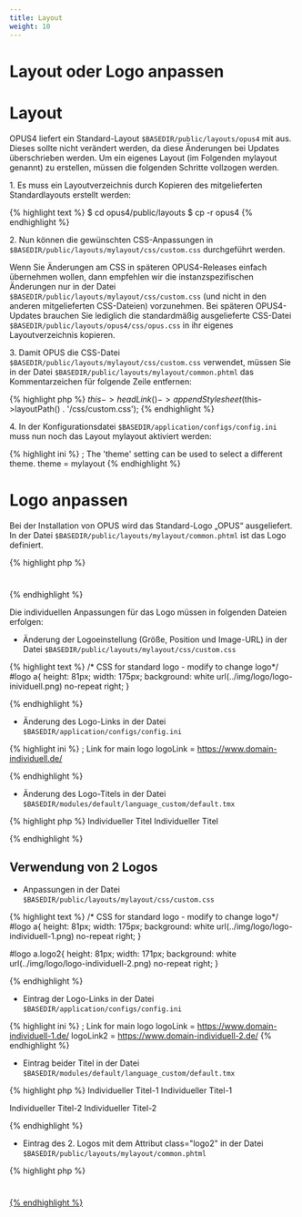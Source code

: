 ```yaml
---
title: Layout
weight: 10
---
```


# Layout oder Logo anpassen

# Layout

OPUS4 liefert ein Standard-Layout `$BASEDIR/public/layouts/opus4` mit aus. Dieses sollte nicht verändert werden,
da diese Änderungen bei Updates überschrieben werden. Um ein eigenes Layout (im Folgenden mylayout genannt) zu
erstellen, müssen die folgenden Schritte vollzogen werden.

1\. Es muss ein Layoutverzeichnis durch Kopieren des mitgelieferten Standardlayouts erstellt werden:

{% highlight text %}
$ cd opus4/public/layouts
$ cp -r opus4 <mylayout>
{% endhighlight %}

2\. Nun können die gewünschten CSS-Anpassungen in `$BASEDIR/public/layouts/mylayout/css/custom.css` durchgeführt werden.

Wenn Sie Änderungen am CSS in späteren OPUS4-Releases einfach übernehmen wollen,
dann empfehlen wir die instanzspezifischen Änderungen nur in der Datei
`$BASEDIR/public/layouts/mylayout/css/custom.css` (und nicht in den anderen mitgelieferten CSS-Dateien)
vorzunehmen. Bei späteren OPUS4-Updates brauchen Sie lediglich die standardmäßig
ausgelieferte CSS-Datei `$BASEDIR/public/layouts/opus4/css/opus.css` in ihr eigenes
Layoutverzeichnis kopieren.

3\. Damit OPUS die CSS-Datei `$BASEDIR/public/layouts/mylayout/css/custom.css` verwendet, müssen Sie in
  der Datei `$BASEDIR/public/layouts/mylayout/common.phtml` das Kommentarzeichen für folgende Zeile entfernen:

{% highlight php %}
$this->headLink()->appendStylesheet($this->layoutPath() . '/css/custom.css');
{% endhighlight %}

4\. In der Konfigurationsdatei `$BASEDIR/application/configs/config.ini` muss nun noch das Layout mylayout aktiviert werden:

{% highlight ini %}
; The 'theme' setting can be used to select a different theme.
theme = mylayout
{% endhighlight %}


# Logo anpassen

Bei der  Installation von OPUS wird das Standard-Logo „OPUS“ ausgeliefert.
In der Datei `$BASEDIR/public/layouts/mylayout/common.phtml` ist das Logo definiert.

{% highlight php %}
 <h1 id="logo">
        <a href="<?= $this->optionUrl('logoLink') ?>" title="<?= $this->translate('logo_title') ?>"></a>
 </h1>
{% endhighlight %}


Die individuellen Anpassungen für das Logo müssen in folgenden Dateien erfolgen:


* Änderung der Logoeinstellung (Größe, Position und Image-URL) in der Datei `$BASEDIR/public/layouts/mylayout/css/custom.css`

{% highlight text %}
/* CSS for standard logo - modify to change logo*/
#logo a{
    height: 81px;
    width: 175px;
    background: white url(../img/logo/logo-inividuell.png) no-repeat right;
}

{% endhighlight %}

* Änderung des Logo-Links in der Datei `$BASEDIR/application/configs/config.ini`

{% highlight ini %}
; Link for main logo
logoLink = https://www.domain-individuell.de/

{% endhighlight %}



* Änderung des Logo-Titels in der Datei `$BASEDIR/modules/default/language_custom/default.tmx`

{% highlight php %}
<tu tuid="logo_title">
          <tuv xml:lang="en">
            <seg>Individueller Titel</seg>
          </tuv>
          <tuv xml:lang="de">
            <seg>Individueller Titel</seg>
          </tuv>
        </tu>

{% endhighlight %}

## Verwendung von 2 Logos

* Anpassungen in der Datei `$BASEDIR/public/layouts/mylayout/css/custom.css`

{% highlight text %}
/* CSS for standard logo - modify to change logo*/
#logo a{
    height: 81px;
    width: 175px;
    background: white url(../img/logo/logo-individuell-1.png) no-repeat right;
}

#logo a.logo2{
    height: 81px;
    width: 171px;
    background: white url(../img/logo/logo-individuell-2.png) no-repeat right;
}

{% endhighlight %}

* Eintrag der Logo-Links in der Datei `$BASEDIR/application/configs/config.ini`

{% highlight ini %}
; Link for main logo
logoLink = https://www.domain-individuell-1.de/
logoLink2 = https://www.domain-individuell-2.de/
{% endhighlight %}

* Eintrag beider Titel in der Datei `$BASEDIR/modules/default/language_custom/default.tmx`

{% highlight php %}
<tu tuid="logo_title">
          <tuv xml:lang="en">
            <seg>Individueller Titel-1</seg>
          </tuv>
          <tuv xml:lang="de">
            <seg>Individueller Titel-1</seg>
          </tuv>
</tu>

<tu tuid="logo2_title">
          <tuv xml:lang="en">
            <seg>Individueller Titel-2</seg>
          </tuv>
          <tuv xml:lang="de">
            <seg>Individueller Titel-2</seg>
          </tuv>
</tu>

{% endhighlight %}


* Eintrag des 2. Logos mit dem Attribut class="logo2" in der Datei `$BASEDIR/public/layouts/mylayout/common.phtml`

{% highlight php %}
<h1 id="logo">
    <a href="<?= $this->optionUrl('logoLink') ?>" title="<?= $this->translate('logo_title') ?>"</a>
   <a class="logo2" href="<?= $this->optionUrl('logoLink2') ?>" title="<?= $this-> translate('logo2_title') ?>"</a>	
    </h1>
{% endhighlight %}

